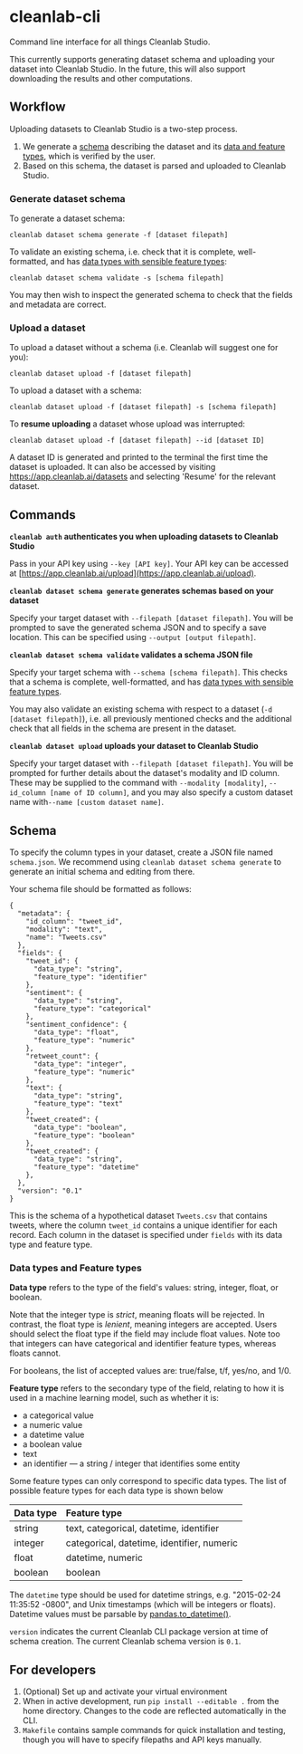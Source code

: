 # cleanlab-cli
Command line interface for all things Cleanlab Studio.

This currently supports generating dataset schema and uploading your dataset into Cleanlab Studio.
In the future, this will also support downloading the results and other computations.

## Workflow
Uploading datasets to Cleanlab Studio is a two-step process.
1. We generate a <a href="#schema">schema</a> describing the dataset and its <a href="#data-types-and-feature-types">data and feature types</a>, which is verified by the user.
2. Based on this schema, the dataset is parsed and uploaded to Cleanlab Studio.

### Generate dataset schema

To generate a dataset schema:

`cleanlab dataset schema generate -f [dataset filepath]`

To validate an existing schema, i.e. check that it is complete, well-formatted, and has <a href="#data-types-and-feature-types">data types with sensible feature types</a>:

`cleanlab dataset schema validate -s [schema filepath]`

You may then wish to inspect the generated schema to check that the fields and metadata are correct.

### Upload a dataset

To upload a dataset without a schema (i.e. Cleanlab will suggest one for you):

`cleanlab dataset upload -f [dataset filepath]`

To upload a dataset with a schema:

`cleanlab dataset upload -f [dataset filepath] -s [schema filepath]`

To **resume uploading** a dataset whose upload was interrupted:

`cleanlab dataset upload -f [dataset filepath] --id [dataset ID]`

A dataset ID is generated and printed to the terminal the first time the dataset is uploaded.
It can also be accessed by visiting https://app.cleanlab.ai/datasets and selecting 'Resume' for the relevant dataset.

## Commands
**`cleanlab auth` authenticates you when uploading datasets to Cleanlab Studio**

Pass in your API key using `--key [API key]`. Your API key can be accessed at [https://app.cleanlab.ai/upload](https://app.cleanlab.ai/upload).

**`cleanlab dataset schema generate` generates schemas based on your dataset**

Specify your target dataset with `--filepath [dataset filepath]`.
You will be prompted to save the generated schema JSON and to specify a save location.
This can be specified using `--output [output filepath]`.

**`cleanlab dataset schema validate` validates a schema JSON file**

Specify your target schema with `--schema [schema filepath]`.
This checks that a schema is complete, well-formatted, and has <a href="#data_types_and_feature_types">data types with sensible feature types</a>.

You may also validate an existing schema with respect to a dataset (`-d [dataset filepath]`),
i.e. all previously mentioned checks and the additional check that all fields in the schema are present in the dataset.

**`cleanlab dataset upload` uploads your dataset to Cleanlab Studio**

Specify your target dataset with `--filepath [dataset filepath]`.
You will be prompted for further details about the dataset's modality and ID column.
These may be supplied to the command with `--modality [modality]`, `--id_column [name of ID column]`,
and you may also specify a custom dataset name with`--name [custom dataset name]`.


## Schema

To specify the column types in your dataset, create a JSON file named `schema.json`.
We recommend using `cleanlab dataset schema generate` to generate an initial schema and editing from there.

Your schema file should be formatted as follows:
```
{
  "metadata": {
    "id_column": "tweet_id",
    "modality": "text",
    "name": "Tweets.csv"
  },
  "fields": {
    "tweet_id": {
      "data_type": "string",
      "feature_type": "identifier"
    },
    "sentiment": {
      "data_type": "string",
      "feature_type": "categorical"
    },
    "sentiment_confidence": {
      "data_type": "float",
      "feature_type": "numeric"
    },
    "retweet_count": {
      "data_type": "integer",
      "feature_type": "numeric"
    },
    "text": {
      "data_type": "string",
      "feature_type": "text"
    },
    "tweet_created": {
      "data_type": "boolean",
      "feature_type": "boolean"
    },
    "tweet_created": {
      "data_type": "string",
      "feature_type": "datetime"
    },
  },
  "version": "0.1"
}
```
This is the schema of a hypothetical dataset `Tweets.csv` that contains tweets, where the column `tweet_id` contains a unique identifier for each record.
Each column in the dataset is specified under `fields` with its data type and feature type.

### Data types and Feature types
**Data type** refers to the type of the field's values: string, integer, float, or boolean.

Note that the integer type is *strict*, meaning floats will be rejected.
In contrast, the float type is *lenient*, meaning integers are accepted.
Users should select the float type if the field may include float values.
Note too that integers can have categorical and identifier feature types, whereas floats cannot.

For booleans, the list of accepted values are: true/false, t/f, yes/no, and 1/0.

**Feature type** refers to the secondary type of the field, relating to how it is used in a machine learning model,
such as whether it is:
- a categorical value
- a numeric value
- a datetime value
- a boolean value
- text
- an identifier — a string / integer that identifies some entity

Some feature types can only correspond to specific data types.
The list of possible feature types for each data type is shown below

| Data type  | Feature type                               |
|:-----------|:-------------------------------------------|
| string     | text, categorical, datetime, identifier    |
| integer    | categorical, datetime, identifier, numeric |
 | float      | datetime, numeric                          |
| boolean    | boolean                                    |

The `datetime` type should be used for datetime strings, e.g. "2015-02-24 11:35:52 -0800", and Unix timestamps (which will be integers or floats).
Datetime values must be parsable by [pandas.to_datetime()](https://pandas.pydata.org/docs/reference/api/pandas.to_datetime.html).

`version` indicates the current Cleanlab CLI package version at time of schema creation.
The current Cleanlab schema version is `0.1`.



## For developers
1. (Optional) Set up and activate your virtual environment
2. When in active development, run `pip install --editable .` from the home directory.
Changes to the code are reflected automatically in the CLI.
3. `Makefile` contains sample commands for quick installation and testing, though you will have to specify filepaths and API keys manually.
